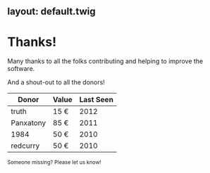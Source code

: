 layout:	default.twig
---

# Thanks!

Many thanks to all the folks contributing and helping to improve the software.

And a shout-out to all the donors!

| <i class='icon-resize-vertical'></i> Donor |<i class='icon-resize-vertical'></i> Value | <i class='icon-resize-vertical'></i> Last Seen | 
| ----------	| ------ 	| -----|
| truth       | 15 €    | 2012 |
| Panxatony 	| 85 € 	  | 2011 |
| 1984 	      | 50 € 	  | 2010 |
| redcurry 	  | 50 € 	  | 2010 |

<small class='muted'>
Someone missing? Please let us know!
</small>
